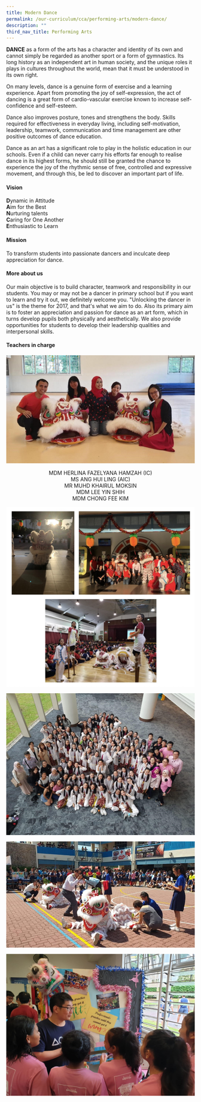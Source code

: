 ```yaml
---
title: Modern Dance
permalink: /our-curriculum/cca/performing-arts/modern-dance/
description: ""
third_nav_title: Performing Arts
---
```

**DANCE** as a form of the arts has a character and identity of its own and cannot simply be regarded as another sport or a form of gymnastics. Its long history as an independent art in human society, and the unique roles it plays in cultures throughout the world, mean that it must be understood in its own right.

  

On many levels, dance is a genuine form of exercise and a learning experience. Apart from promoting the joy of self-expression, the act of dancing is a great form of cardio-vascular exercise known to increase self-confidence and self-esteem.

  

Dance also improves posture, tones and strengthens the body. Skills required for effectiveness in everyday living, including self-motivation, leadership, teamwork, communication and time management are other positive outcomes of dance education.

  

Dance as an art has a significant role to play in the holistic education in our schools. Even if a child can never carry his efforts far enough to realise dance in its highest forms, he should still be granted the chance to experience the joy of the rhythmic sense of free, controlled and expressive movement, and through this, be led to discover an important part of life.

#### Vision

**D**ynamic in Attitude <br>
**A**im for the Best <br>
**N**urturing talents <br>
**C**aring for One Another <br>
**E**nthusiastic to Learn

#### Mission

To transform students into passionate dancers and inculcate deep appreciation for dance.

#### More about us

Our main objective is to build character, teamwork and responsibility in our students. You may or may not be a dancer in primary school but if you want to learn and try it out, we definitely welcome you. "Unlocking the dancer in us" is the theme for 2017, and that's what we aim to do. Also its primary aim is to foster an appreciation and passion for dance as an art form, which in turns develop pupils both physically and aesthetically. We also provide opportunities for students to develop their leadership qualities and interpersonal skills.

#### Teachers in charge

![Modern Dance Teachers in Charge](/images/IMAGE_TEACHERSINCHARGE.jpeg)

<p style="text-align:center;">MDM HERLINA FAZELYANA HAMZAH (IC)<br>MS ANG HUI LING (AIC)<br>MR MUHD KHAIRUL MOKSIN<br>MDM LEE YIN SHIH<br>MDM CHONG FEE KIM</p>

![Chinese New Year Celebration 2020](/images/Chinese%20New%20Year%20Celebration%202020.jpg)

![SYF Arts Presentation 2019](/images/IMAGE_SYF_1.jpeg)

![Carnival Opening 2019](/images/IMAGE_CARNIVAL_3.jpeg)

![Carnival Opening 2019](/images/IMAGE_OPENHOUSE_2018_3.jpeg)